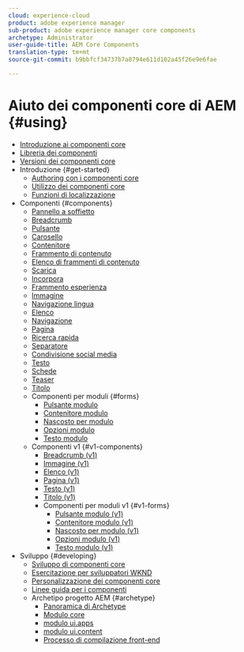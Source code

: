 ```yaml
---
cloud: experience-cloud
product: adobe experience manager
sub-product: adobe experience manager core components
archetype: Administrator
user-guide-title: AEM Core Components
translation-type: tm+mt
source-git-commit: b9bbfcf34737b7a8794e611d102a45f26e9e6fae

---
```



# Aiuto dei componenti core di AEM {#using}

+ [Introduzione ai componenti core](introduction.md)
+ [Libreria dei componenti](http://opensource.adobe.com/aem-core-wcm-components/library.html)
+ [Versioni dei componenti core](versions.md)
+ Introduzione {#get-started}
   + [Authoring con i componenti core](authoring.md)
   + [Utilizzo dei componenti core](using.md)
   + [Funzioni di localizzazione](localization.md)
+ Componenti {#components}
   + [Pannello a soffietto](accordion.md)
   + [Breadcrumb](breadcrumb.md)
   + [Pulsante](button.md)
   + [Carosello](carousel.md)
   + [Contenitore](container.md)
   + [Frammento di contenuto](content-fragment-component.md)
   + [Elenco di frammenti di contenuto](content-fragment-list.md)
   + [Scarica](download.md)
   + [Incorpora](embed.md)
   + [Frammento esperienza](experience-fragment.md)
   + [Immagine](image.md)
   + [Navigazione lingua](language-navigation.md)
   + [Elenco](list.md)
   + [Navigazione](navigation.md)
   + [Pagina](page.md)
   + [Ricerca rapida](quick-search.md)
   + [Separatore](separator.md)
   + [Condivisione social media](sharing.md)
   + [Testo](text.md)
   + [Schede](tabs.md)
   + [Teaser](teaser.md)
   + [Titolo](title.md)
   + Componenti per moduli {#forms}
      + [Pulsante modulo](form-button.md)
      + [Contenitore modulo](form-container.md)
      + [Nascosto per modulo](form-hidden.md)
      + [Opzioni modulo](form-options.md)
      + [Testo modulo](form-text.md)
   + Componenti v1 {#v1-components}
      + [Breadcrumb (v1)](breadcrumb-v1.md)
      + [Immagine (v1)](image-v1.md)
      + [Elenco (v1)](list-v1.md)
      + [Pagina (v1)](page-v1.md)
      + [Testo (v1)](text-v1.md)
      + [Titolo (v1)](title-v1.md)
      + Componenti per moduli v1 {#v1-forms}
         + [Pulsante modulo (v1)](form-button-v1.md)
         + [Contenitore modulo (v1)](form-container-v1.md)
         + [Nascosto per modulo (v1)](form-hidden-v1.md)
         + [Opzioni modulo (v1)](form-options-v1.md)
         + [Testo modulo (v1)](form-text-v1.md)
+ Sviluppo {#developing}
   + [Sviluppo di componenti core](developing.md)
   + [Esercitazione per sviluppatori WKND](https://helpx.adobe.com/experience-manager/6-5/sites/developing/using/getting-started.html)
   + [Personalizzazione dei componenti core](customizing.md)
   + [Linee guida per i componenti](guidelines.md)
   + Archetipo progetto AEM {#archetype}
      + [Panoramica di Archetype](overview.md)
      + [Modulo core](core.md)
      + [modulo ui.apps](uiapps.md)
      + [modulo ui.content](uicontent.md)
      + [Processo di compilazione front-end](front-end-build.md)
